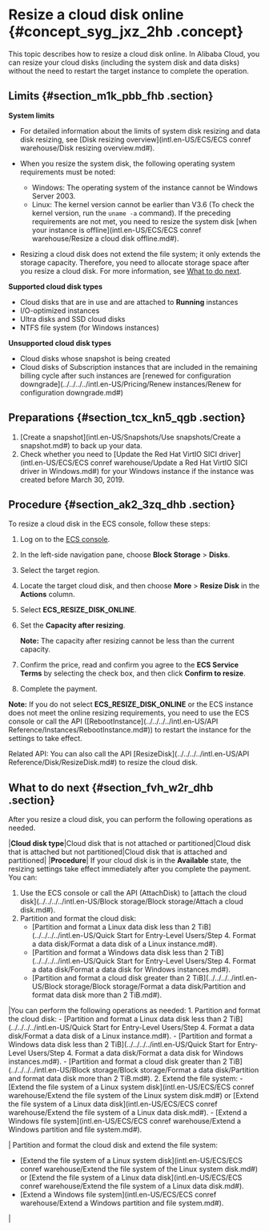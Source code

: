# Resize a cloud disk online {#concept_syg_jxz_2hb .concept}

This topic describes how to resize a cloud disk online. In Alibaba Cloud, you can resize your cloud disks \(including the system disk and data disks\) without the need to restart the target instance to complete the operation.

## Limits {#section_m1k_pbb_fhb .section}

**System limits** 

-   For detailed information about the limits of system disk resizing and data disk resizing, see [Disk resizing overview](intl.en-US/ECS/ECS conref warehouse/Disk resizing overview.md#).
-   When you resize the system disk, the following operating system requirements must be noted:

    -   Windows: The operating system of the instance cannot be Windows Server 2003.
    -   Linux: The kernel version cannot be earlier than V3.6 \(To check the kernel version, run the `uname -a` command\).
    If the preceding requirements are not met, you need to resize the system disk [when your instance is offline](intl.en-US/ECS/ECS conref warehouse/Resize a cloud disk offline.md#).

-   Resizing a cloud disk does not extend the file system; it only extends the storage capacity. Therefore, you need to allocate storage space after you resize a cloud disk. For more information, see [What to do next](#).

**Supported cloud disk types** 

-   Cloud disks that are in use and are attached to **Running** instances
-   I/O-optimized instances
-   Ultra disks and SSD cloud disks
-   NTFS file system \(for Windows instances\)

**Unsupported cloud disk types** 

-   Cloud disks whose snapshot is being created
-   Cloud disks of Subscription instances that are included in the remaining billing cycle after such instances are [renewed for configuration downgrade](../../../../intl.en-US/Pricing/Renew instances/Renew for configuration downgrade.md#)

## Preparations {#section_tcx_kn5_qgb .section}

1.  [Create a snapshot](intl.en-US/Snapshots/Use snapshots/Create a snapshot.md#) to back up your data.
2.  Check whether you need to [Update the Red Hat VirtIO SICI driver](intl.en-US/ECS/ECS conref warehouse/Update a Red Hat VirtIO SICI driver in Windows.md#) for your Windows instance if the instance was created before March 30, 2019.

## Procedure {#section_ak2_3zq_dhb .section}

To resize a cloud disk in the ECS console, follow these steps:

1.  Log on to the [ECS console](https://ecs.console.aliyun.com/).
2.  In the left-side navigation pane, choose **Block Storage** \> **Disks**.
3.  Select the target region.
4.  Locate the target cloud disk, and then choose **More** \> **Resize Disk** in the **Actions** column.
5.  Select **ECS\_RESIZE\_DISK\_ONLINE**.
6.  Set the **Capacity after resizing**.

    **Note:** The capacity after resizing cannot be less than the current capacity.

7.  Confirm the price, read and confirm you agree to the **ECS Service Terms** by selecting the check box, and then click **Confirm to resize**.
8.  Complete the payment.

**Note:** If you do not select **ECS\_RESIZE\_DISK\_ONLINE** or the ECS instance does not meet the online resizing requirements, you need to use the ECS console or call the API \([RebootInstance](../../../../intl.en-US/API Reference/Instances/RebootInstance.md#)\) to restart the instance for the settings to take effect.

Related API: You can also call the API [ResizeDisk](../../../../intl.en-US/API Reference/Disk/ResizeDisk.md#) to resize the cloud disk.

## What to do next {#section_fvh_w2r_dhb .section}

After you resize a cloud disk, you can perform the following operations as needed.

|**Cloud disk type**|Cloud disk that is not attached or partitioned|Cloud disk that is attached but not partitioned|Cloud disk that is attached and partitioned|
|**Procedure**| If your cloud disk is in the **Available** state, the resizing settings take effect immediately after you complete the payment. You can:

 1.  Use the ECS console or call the API \(AttachDisk\) to [attach the cloud disk](../../../../intl.en-US/Block storage/Block storage/Attach a cloud disk.md#).
2.  Partition and format the cloud disk:
    -   [Partition and format a Linux data disk less than 2 TiB](../../../../intl.en-US/Quick Start for Entry-Level Users/Step 4. Format a data disk/Format a data disk of a Linux instance.md#).
    -   [Partition and format a Windows data disk less than 2 TiB](../../../../intl.en-US/Quick Start for Entry-Level Users/Step 4. Format a data disk/Format a data disk for Windows instances.md#).
    -   [Partition and format a cloud disk greater than 2 TiB](../../../../intl.en-US/Block storage/Block storage/Format a data disk/Partition and format data disk more than 2 TiB.md#).

 |You can perform the following operations as needed: 1.  Partition and format the cloud disk:
    -   [Partition and format a Linux data disk less than 2 TiB](../../../../intl.en-US/Quick Start for Entry-Level Users/Step 4. Format a data disk/Format a data disk of a Linux instance.md#).
    -   [Partition and format a Windows data disk less than 2 TiB](../../../../intl.en-US/Quick Start for Entry-Level Users/Step 4. Format a data disk/Format a data disk for Windows instances.md#).
    -   [Partition and format a cloud disk greater than 2 TiB](../../../../intl.en-US/Block storage/Block storage/Format a data disk/Partition and format data disk more than 2 TiB.md#).
2.  Extend the file system:
    -   [Extend the file system of a Linux system disk](intl.en-US/ECS/ECS conref warehouse/Extend the file system of the Linux system disk.md#) or [Extend the file system of a Linux data disk](intl.en-US/ECS/ECS conref warehouse/Extend the file system of a Linux data disk.md#).
    -   [Extend a Windows file system](intl.en-US/ECS/ECS conref warehouse/Extend a Windows partition and file system.md#).

 | Partition and format the cloud disk and extend the file system:

 -   [Extend the file system of a Linux system disk](intl.en-US/ECS/ECS conref warehouse/Extend the file system of the Linux system disk.md#) or [Extend the file system of a Linux data disk](intl.en-US/ECS/ECS conref warehouse/Extend the file system of a Linux data disk.md#).
-   [Extend a Windows file system](intl.en-US/ECS/ECS conref warehouse/Extend a Windows partition and file system.md#).

 |

